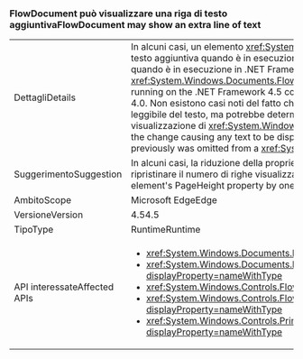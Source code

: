 ### <a name="flowdocument-may-show-an-extra-line-of-text"></a><span data-ttu-id="40ac8-101">FlowDocument può visualizzare una riga di testo aggiuntiva</span><span class="sxs-lookup"><span data-stu-id="40ac8-101">FlowDocument may show an extra line of text</span></span>

|   |   |
|---|---|
|<span data-ttu-id="40ac8-102">Dettagli</span><span class="sxs-lookup"><span data-stu-id="40ac8-102">Details</span></span>|<span data-ttu-id="40ac8-103">In alcuni casi, un elemento <xref:System.Windows.Documents.FlowDocument> visualizzerà una riga di testo aggiuntiva quando è in esecuzione in .NET Framework 4.5 rispetto a quanto viene visualizzato quando è in esecuzione in .NET Framework 4.0.</span><span class="sxs-lookup"><span data-stu-id="40ac8-103">In some cases, a <xref:System.Windows.Documents.FlowDocument> element will display an extra line of text when running on the .NET Framework 4.5 compared to how it displayed when run on the .NET Framework 4.0.</span></span> <span data-ttu-id="40ac8-104">Non esistono casi noti del fatto che la modifica causi la visualizzazione non chiara o non leggibile del testo, ma potrebbe determinare la visualizzazione di testo in precedenza omesso dalla visualizzazione di <xref:System.Windows.Documents.FlowDocument>.</span><span class="sxs-lookup"><span data-stu-id="40ac8-104">There are no known cases of the change causing any text to be displayed poorly or illegibly, but it could cause text to appear that previously was omitted from a <xref:System.Windows.Documents.FlowDocument>'s view.</span></span>|
|<span data-ttu-id="40ac8-105">Suggerimento</span><span class="sxs-lookup"><span data-stu-id="40ac8-105">Suggestion</span></span>|<span data-ttu-id="40ac8-106">In alcuni casi, la riduzione della proprietà PageHeight dell'elemento visualizzato di una unità può ripristinare il numero di righe visualizzate in precedenza.</span><span class="sxs-lookup"><span data-stu-id="40ac8-106">In some cases, decreasing the display element's PageHeight property by one can restore the previous number of displayed lines.</span></span>|
|<span data-ttu-id="40ac8-107">Ambito</span><span class="sxs-lookup"><span data-stu-id="40ac8-107">Scope</span></span>|<span data-ttu-id="40ac8-108">Microsoft Edge</span><span class="sxs-lookup"><span data-stu-id="40ac8-108">Edge</span></span>|
|<span data-ttu-id="40ac8-109">Versione</span><span class="sxs-lookup"><span data-stu-id="40ac8-109">Version</span></span>|<span data-ttu-id="40ac8-110">4.5</span><span class="sxs-lookup"><span data-stu-id="40ac8-110">4.5</span></span>|
|<span data-ttu-id="40ac8-111">Tipo</span><span class="sxs-lookup"><span data-stu-id="40ac8-111">Type</span></span>|<span data-ttu-id="40ac8-112">Runtime</span><span class="sxs-lookup"><span data-stu-id="40ac8-112">Runtime</span></span>|
|<span data-ttu-id="40ac8-113">API interessate</span><span class="sxs-lookup"><span data-stu-id="40ac8-113">Affected APIs</span></span>|<ul><li><xref:System.Windows.Documents.FlowDocument.%23ctor?displayProperty=nameWithType></li><li><xref:System.Windows.Documents.FlowDocument.%23ctor(System.Windows.Documents.Block)?displayProperty=nameWithType></li><li><xref:System.Windows.Controls.FlowDocumentReader.%23ctor?displayProperty=nameWithType></li><li><xref:System.Windows.Controls.FlowDocumentPageViewer.%23ctor?displayProperty=nameWithType></li><li><xref:System.Windows.Controls.Primitives.DocumentPageView.%23ctor?displayProperty=nameWithType></li></ul>|

